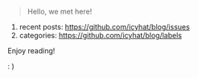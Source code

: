 > Hello, we met here!

1. recent posts: https://github.com/icyhat/blog/issues
2. categories: https://github.com/icyhat/blog/labels

Enjoy reading!

: ) 
